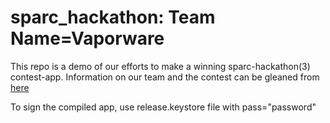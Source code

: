 sparc_hackathon:
Team Name=Vaporware
===============
This repo is a demo of our efforts to make a winning sparc-hackathon(3) contest-app.  Information on our team and the contest can be gleaned from <a href="https://groups.google.com/forum/?nomobile=true#!forum/sparc_hackathon_csclug">here</a>

To sign the compiled app, use release.keystore file with pass="password"